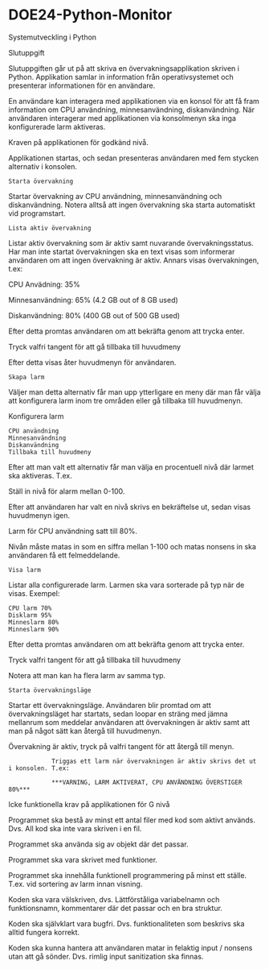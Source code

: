 # DOE24-Python-Monitor
Systemutveckling i Python

Slutuppgift

 

Slutuppgiften går ut på att skriva en övervakningsapplikation skriven i Python. Applikation samlar in information från operativsystemet och presenterar informationen för en användare.

En användare kan interagera med applikationen via en konsol för att få fram information om CPU användning, minnesanvändning, diskanvändning. När användaren interagerar med applikationen via konsolmenyn ska inga konfigurerade larm aktiveras.

 

Kraven på applikationen för godkänd nivå.

 

Applikationen startas, och sedan presenteras användaren med fem stycken alternativ i konsolen.

 

    Starta övervakning

Startar övervakning av CPU användning, minnesanvändning och diskanvändning. Notera alltså att ingen övervakning ska starta automatiskt vid programstart.

    Lista aktiv övervakning

Listar aktiv övervakning som är aktiv samt nuvarande övervakningsstatus. Har man inte startat övervakningen ska en text visas som informerar användaren om att ingen övervakning är aktiv. Annars visas övervakningen, t.ex:

CPU Anvädning: 35%

Minnesanvändning: 65% (4.2 GB out of 8 GB used)

Diskanvändning: 80% (400 GB out of 500 GB used)

Efter detta promtas användaren om att bekräfta genom att trycka enter.

Tryck valfri tangent för att gå tillbaka till huvudmeny

Efter detta visas åter huvudmenyn för användaren.

    Skapa larm

Väljer man detta alternativ får man upp ytterligare en meny där man får välja att konfigurera larm inom tre områden eller gå tillbaka till huvudmenyn.

Konfigurera larm

    CPU användning
    Minnesanvändning
    Diskanvändning
    Tillbaka till huvudmeny

Efter att man valt ett alternativ får man välja en procentuell nivå där larmet ska aktiveras. T.ex.

Ställ in nivå för alarm mellan 0-100.

Efter att användaren har valt en nivå skrivs en bekräftelse ut, sedan visas huvudmenyn igen.

Larm för CPU användning satt till 80%. 

Nivån måste matas in som en siffra mellan 1-100 och matas nonsens in ska användaren få ett felmeddelande.

    Visa larm

Listar alla configurerade larm. Larmen ska vara sorterade på typ när de visas. Exempel:

    CPU larm 70%
    Disklarm 95%
    Minneslarm 80%
    Minneslarm 90%

Efter detta promtas användaren om att bekräfta genom att trycka enter.

Tryck valfri tangent för att gå tillbaka till huvudmeny

Notera att man kan ha flera larm av samma typ.

 

    Starta övervakningsläge

Startar ett övervakningsläge. Användaren blir promtad om att övervakningsläget har startats, sedan loopar en sträng med jämna mellanrum som meddelar användaren att övervakningen är aktiv samt att man på något sätt kan återgå till huvudmenyn.

Övervakning är aktiv, tryck på valfri tangent för att återgå till menyn.

                Triggas ett larm när övervakningen är aktiv skrivs det ut i konsolen. T.ex:

                ***VARNING, LARM AKTIVERAT, CPU ANVÄNDNING ÖVERSTIGER 80%***

 

Icke funktionella krav på applikationen för G nivå

Programmet ska bestå av minst ett antal filer med kod som aktivt används. Dvs. All kod ska inte vara skriven i en fil.

Programmet ska använda sig av objekt där det passar.

Programmet ska vara skrivet med funktioner.

Programmet ska innehålla funktionell programmering på minst ett ställe. T.ex. vid sortering av larm innan visning.

Koden ska vara välskriven, dvs. Lättförståliga variabelnamn och funktionsnamn, kommentarer där det passar och en bra struktur.

Koden ska självklart vara bugfri. Dvs. funktionaliteten som beskrivs ska alltid fungera korrekt.

Koden ska kunna hantera att användaren matar in felaktig input / nonsens utan att gå sönder. Dvs. rimlig input sanitization ska finnas.
